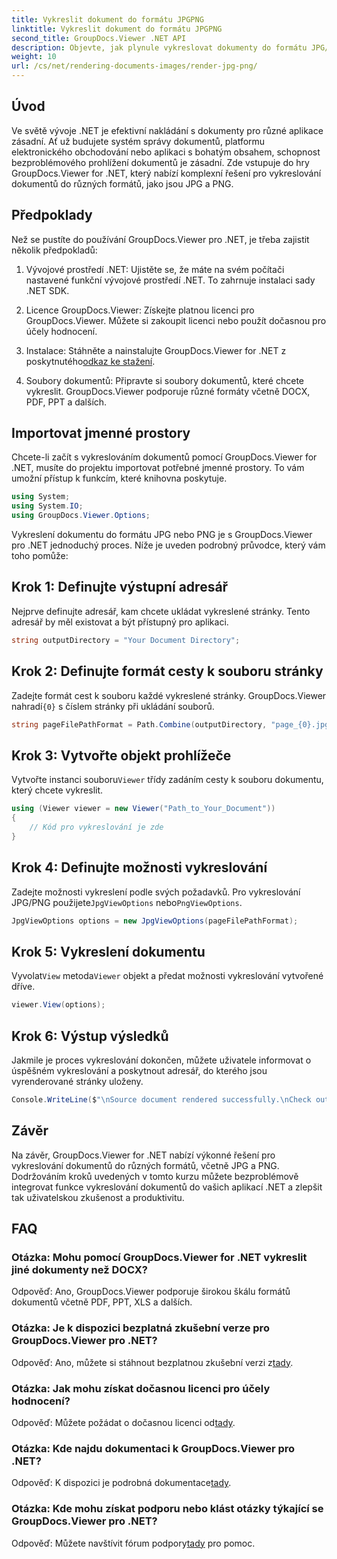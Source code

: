 ```yaml
---
title: Vykreslit dokument do formátu JPGPNG
linktitle: Vykreslit dokument do formátu JPGPNG
second_title: GroupDocs.Viewer .NET API
description: Objevte, jak plynule vykreslovat dokumenty do formátu JPG/PNG v .NET pomocí GroupDocs.Viewer pro lepší uživatelský zážitek a produktivitu.
weight: 10
url: /cs/net/rendering-documents-images/render-jpg-png/
---
```

## Úvod

Ve světě vývoje .NET je efektivní nakládání s dokumenty pro různé aplikace zásadní. Ať už budujete systém správy dokumentů, platformu elektronického obchodování nebo aplikaci s bohatým obsahem, schopnost bezproblémového prohlížení dokumentů je zásadní. Zde vstupuje do hry GroupDocs.Viewer for .NET, který nabízí komplexní řešení pro vykreslování dokumentů do různých formátů, jako jsou JPG a PNG.

## Předpoklady

Než se pustíte do používání GroupDocs.Viewer pro .NET, je třeba zajistit několik předpokladů:

1. Vývojové prostředí .NET: Ujistěte se, že máte na svém počítači nastavené funkční vývojové prostředí .NET. To zahrnuje instalaci sady .NET SDK.

2. Licence GroupDocs.Viewer: Získejte platnou licenci pro GroupDocs.Viewer. Můžete si zakoupit licenci nebo použít dočasnou pro účely hodnocení.

3.  Instalace: Stáhněte a nainstalujte GroupDocs.Viewer for .NET z poskytnutého[odkaz ke stažení](https://releases.groupdocs.com/viewer/net/).

4. Soubory dokumentů: Připravte si soubory dokumentů, které chcete vykreslit. GroupDocs.Viewer podporuje různé formáty včetně DOCX, PDF, PPT a dalších.

## Importovat jmenné prostory

Chcete-li začít s vykreslováním dokumentů pomocí GroupDocs.Viewer for .NET, musíte do projektu importovat potřebné jmenné prostory. To vám umožní přístup k funkcím, které knihovna poskytuje.

```csharp
using System;
using System.IO;
using GroupDocs.Viewer.Options;
```

Vykreslení dokumentu do formátu JPG nebo PNG je s GroupDocs.Viewer pro .NET jednoduchý proces. Níže je uveden podrobný průvodce, který vám toho pomůže:

## Krok 1: Definujte výstupní adresář

Nejprve definujte adresář, kam chcete ukládat vykreslené stránky. Tento adresář by měl existovat a být přístupný pro aplikaci.

```csharp
string outputDirectory = "Your Document Directory";
```

## Krok 2: Definujte formát cesty k souboru stránky

 Zadejte formát cest k souboru každé vykreslené stránky. GroupDocs.Viewer nahradí`{0}` s číslem stránky při ukládání souborů.

```csharp
string pageFilePathFormat = Path.Combine(outputDirectory, "page_{0}.jpg");
```

## Krok 3: Vytvořte objekt prohlížeče

 Vytvořte instanci souboru`Viewer` třídy zadáním cesty k souboru dokumentu, který chcete vykreslit.

```csharp
using (Viewer viewer = new Viewer("Path_to_Your_Document"))
{
    // Kód pro vykreslování je zde
}
```

## Krok 4: Definujte možnosti vykreslování

Zadejte možnosti vykreslení podle svých požadavků. Pro vykreslování JPG/PNG použijete`JpgViewOptions` nebo`PngViewOptions`.

```csharp
JpgViewOptions options = new JpgViewOptions(pageFilePathFormat);
```

## Krok 5: Vykreslení dokumentu

 Vyvolat`View` metoda`Viewer` objekt a předat možnosti vykreslování vytvořené dříve.

```csharp
viewer.View(options);
```

## Krok 6: Výstup výsledků

Jakmile je proces vykreslování dokončen, můžete uživatele informovat o úspěšném vykreslování a poskytnout adresář, do kterého jsou vyrenderované stránky uloženy.

```csharp
Console.WriteLine($"\nSource document rendered successfully.\nCheck output in {outputDirectory}.");
```

## Závěr

Na závěr, GroupDocs.Viewer for .NET nabízí výkonné řešení pro vykreslování dokumentů do různých formátů, včetně JPG a PNG. Dodržováním kroků uvedených v tomto kurzu můžete bezproblémově integrovat funkce vykreslování dokumentů do vašich aplikací .NET a zlepšit tak uživatelskou zkušenost a produktivitu.

## FAQ

### Otázka: Mohu pomocí GroupDocs.Viewer for .NET vykreslit jiné dokumenty než DOCX?

Odpověď: Ano, GroupDocs.Viewer podporuje širokou škálu formátů dokumentů včetně PDF, PPT, XLS a dalších.

### Otázka: Je k dispozici bezplatná zkušební verze pro GroupDocs.Viewer pro .NET?

 Odpověď: Ano, můžete si stáhnout bezplatnou zkušební verzi z[tady](https://releases.groupdocs.com/).

### Otázka: Jak mohu získat dočasnou licenci pro účely hodnocení?

Odpověď: Můžete požádat o dočasnou licenci od[tady](https://purchase.groupdocs.com/temporary-license/).

### Otázka: Kde najdu dokumentaci k GroupDocs.Viewer pro .NET?

 Odpověď: K dispozici je podrobná dokumentace[tady](https://tutorials.groupdocs.com/viewer/net/).

### Otázka: Kde mohu získat podporu nebo klást otázky týkající se GroupDocs.Viewer pro .NET?

 Odpověď: Můžete navštívit fórum podpory[tady](https://forum.groupdocs.com/c/viewer/9) pro pomoc.